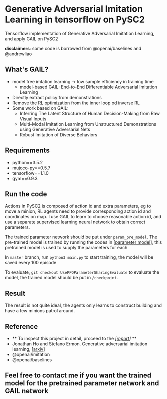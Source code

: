 # Generative Adversarial Imitation Learning in tensorflow on PySC2
Tensorflow implementation of Generative Adversarial Imitation Learning, and apply GAIL on PySC2

**disclaimers**: some code is borrowed from @openai/baselines and @andrewliao

## What's GAIL?
- model free imtation learning -> low sample efficiency in training time 
  - model-based GAIL: End-to-End Differentiable Adversarial Imitation Learning
- Directly extract policy from demonstrations
- Remove the RL optimization from the inner loop od inverse RL
- Some work based on GAIL:
  - Inferring The Latent Structure of Human Decision-Making from Raw Visual 
    Inputs
  - Multi-Modal Imitation Learning from Unstructured Demonstrations using 
  Generative Adversarial Nets
  - Robust Imitation of Diverse Behaviors
  
## Requirements
- python==3.5.2
- mujoco-py==0.5.7
- tensorflow==1.1.0
- gym==0.9.3

## Run the code
Actions in PySC2 is composed of action id and extra parameters, eg to move a minion, RL agents need to provide corresponding action id and coordinates on map. I use GAIL to learn to choose reasonable action id, and use a separate supervised learning neural network to obtain correct parameters.

The trained parameter network should be put under `param_pre_model`. The pre-trained model is trained by running the codes in [[parameter model](https://github.com/Techget/pysc2-gail-research-project)], this pretrained model is used to supply the parameters for each 

In `master` branch, run `python3 main.py` to start training, the model will be saved every 100 episode

To evaluate, `git checkout UsePPOParameterSharingEvaluate` to evaluate the model, the trained model should be put in `/checkpoint`.

## Result
The result is not quite ideal, the agents only learns to construct building and have a few minions patrol around.

## Reference
- ** To inspect this project in detail, proceed to the *[[report](https://docs.google.com/document/d/16ceZp-Zdx4vxGpHDNZZ_dTbt1vbKYh0znUyDm5QpEfc/edit?usp=sharing)]* **
- Jonathan Ho and Stefano Ermon. Generative adversarial imitation learning, [[arxiv](https://arxiv.org/abs/1606.03476)]
- @openai/imitation
- @openai/baselines

## Feel free to contact me if you want the trained model for the pretrained parameter network and GAIL network
